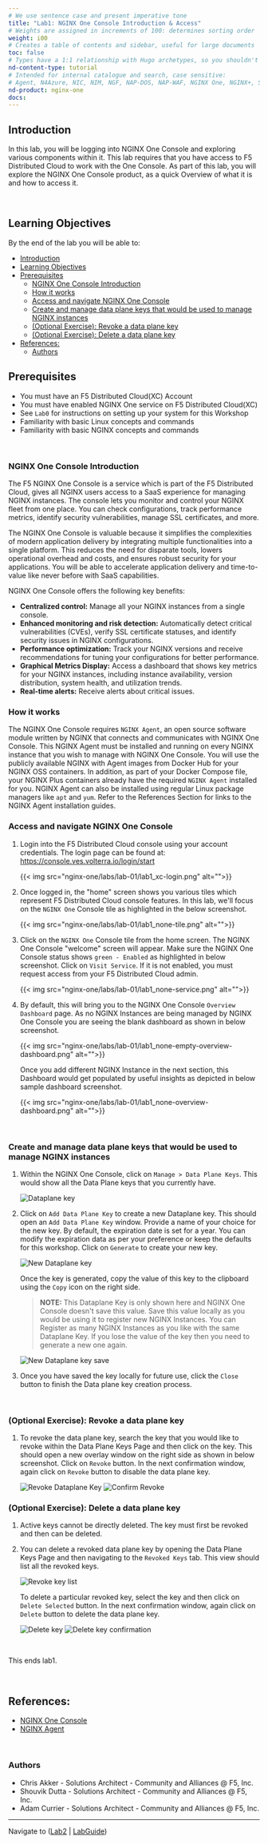 ```yaml
---
# We use sentence case and present imperative tone
title: "Lab1: NGINX One Console Introduction & Access"
# Weights are assigned in increments of 100: determines sorting order
weight: i00
# Creates a table of contents and sidebar, useful for large documents
toc: false
# Types have a 1:1 relationship with Hugo archetypes, so you shouldn't need to change this
nd-content-type: tutorial
# Intended for internal catalogue and search, case sensitive:
# Agent, N4Azure, NIC, NIM, NGF, NAP-DOS, NAP-WAF, NGINX One, NGINX+, Solutions, Unit
nd-product: nginx-one
docs:
---
```


## Introduction

In this lab, you will be logging into NGINX One Console and exploring various components within it. This lab requires that you have access to F5 Distributed Cloud to work with the One Console. As part of this lab, you will explore the NGINX One Console product, as a quick Overview of what it is and how to access it.

<br/>

## Learning Objectives

By the end of the lab you will be able to:

- [Introduction](#introduction)
- [Learning Objectives](#learning-objectives)
- [Prerequisites](#prerequisites)
  - [NGINX One Console Introduction](#nginx-one-console-introduction)
  - [How it works](#how-it-works)
  - [Access and navigate NGINX One Console](#access-and-navigate-nginx-one-console)
  - [Create and manage data plane keys that would be used to manage NGINX instances](#create-and-manage-data-plane-keys-that-would-be-used-to-manage-nginx-instances)
  - [(Optional Exercise): Revoke a data plane key](#optional-exercise-revoke-a-data-plane-key)
  - [(Optional Exercise): Delete a data plane key](#optional-exercise-delete-a-data-plane-key)
- [References:](#references)
  - [Authors](#authors)

## Prerequisites

- You must have an F5 Distributed Cloud(XC) Account
- You must have enabled NGINX One service on F5 Distributed Cloud(XC)
- See `Lab0` for instructions on setting up your system for this Workshop
- Familiarity with basic Linux concepts and commands
- Familiarity with basic NGINX concepts and commands

<br/>

### NGINX One Console Introduction

The F5 NGINX One Console is a service which is part of the F5 Distributed Cloud, gives all NGINX users access to a SaaS experience for managing NGINX instances. The console lets you monitor and control your NGINX fleet from one place. You can check configurations, track performance metrics, identify security vulnerabilities, manage SSL certificates, and more.

The NGINX One Console is valuable because it simplifies the complexities of modern application delivery by integrating multiple functionalities into a single platform. This reduces the need for disparate tools, lowers operational overhead and costs, and ensures robust security for your applications. You will be able to accelerate application delivery and time-to-value like never before with SaaS capabilities.

NGINX One Console offers the following key benefits:

- **Centralized control:** Manage all your NGINX instances from a single console.
- **Enhanced monitoring and risk detection:** Automatically detect critical vulnerabilities (CVEs), verify SSL certificate statuses, and identify security issues in NGINX configurations.
- **Performance optimization:** Track your NGINX versions and receive recommendations for tuning your configurations for better performance.
- **Graphical Metrics Display:** Access a dashboard that shows key metrics for your NGINX instances, including instance availability, version distribution, system health, and utilization trends.
- **Real-time alerts:** Receive alerts about critical issues.

### How it works


The NGINX One Console requires `NGINX Agent`, an open source software module written by NGINX that connects and communicates with NGINX One Console.  This NGINX Agent must be installed and running on every NGINX instance that you wish to manage with NGINX One Console.  You will use the publicly available NGINX with Agent images from Docker Hub for your NGINX OSS containers.  In addition, as part of your Docker Compose file, your NGINX Plus containers already have the required `NGINX Agent` installed for you.  NGINX Agent can also be installed using regular Linux package managers like `apt` and `yum`.  Refer to the References Section for links to the NGINX Agent installation guides.

### Access and navigate NGINX One Console

1. Login into the F5 Distributed Cloud console using your account credentials. The login page can be found at: https://console.ves.volterra.io/login/start

   {{< img src="nginx-one/labs/lab-01/lab1_xc-login.png" alt="<Alternative text>">}}

1. Once logged in, the "home" screen shows you various tiles which represent F5 Distributed Cloud console features. In this lab, we'll focus on the `NGINX One` Console tile as highlighted in the below screenshot.

    {{< img src="nginx-one/labs/lab-01/lab1_none-tile.png" alt="<Alternative text>">}}

1. Click on the `NGINX One` Console tile from the home screen. The NGINX One Console "welcome" screen will appear. Make sure the NGINX One Console status shows `green - Enabled` as highlighted in below screenshot.  Click on `Visit Service`.  If it is not enabled, you must request access from your F5 Distributed Cloud admin.

    {{< img src="nginx-one/labs/lab-01/lab1_none-service.png" alt="<Alternative text>">}}

2. By default, this will bring you to the NGINX One Console `Overview Dashboard` page. As no NGINX Instances are being managed by NGINX One Console you are seeing the blank dashboard as shown in below screenshot.

    {{< img src="nginx-one/labs/lab-01/lab1_none-empty-overview-dashboard.png" alt="<Alternative text>">}}

    Once you add different NGINX Instance in the next section, this Dashboard would get populated by useful insights as depicted in below sample dashboard screenshot.

    {{< img src="nginx-one/labs/lab-01/lab1_none-overview-dashboard.png" alt="<Alternative text>">}}

<br/>

### Create and manage data plane keys that would be used to manage NGINX instances

1. Within the NGINX One Console, click on `Manage > Data Plane Keys`. This would show all the Data Plane keys that you currently have.

    ![Dataplane key](../media/lab1/lab1_none-dataplane-key-overview.png)

1. Click on `Add Data Plane Key` to create a new Dataplane key. This should open an `Add Data Plane Key` window. Provide a name of your choice for the new key. By default, the expiration date is set for a year. You can modify the expiration data as per your preference or keep the defaults for this workshop. Click on `Generate` to create your new key.

    ![New Dataplane key](../media/lab1/lab1_none-dataplane-key-new.png)

    Once the key is generated, copy the value of this key to the clipboard using the `Copy` icon on the right side.  

    > **NOTE:**  This Dataplane Key is only shown here and NGINX One Console doesn't save this value. Save this value locally as you would be using it to register new NGINX Instances.  You can Register as many NGINX Instances as you like with the same Dataplane Key.  If you lose the value of the key then you need to generate a new one again.

    ![New Dataplane key save](../media/lab1/lab1_none-dataplane-key-save.png)

1. Once you have saved the key locally for future use, click the `Close` button to finish the Data plane key creation process.

<br/>

### (Optional Exercise): Revoke a data plane key

1. To revoke the data plane key, search the key that you would like to revoke within the Data Plane Keys Page and then click on the key. This should open a new overlay window on the right side as shown in below screenshot. Click on `Revoke` button. In the next confirmation window, again click on `Revoke` button to disable the data plane key.

    ![Revoke Dataplane Key](../media/lab1/lab1_none-dataplane-key-revoke1.png)
    ![Confirm Revoke](../media/lab1/lab1_none-dataplane-key-revoke2.png)

### (Optional Exercise): Delete a data plane key

1. Active keys cannot be directly deleted. The key must first be revoked and then can be deleted.

1. You can delete a revoked data plane key by opening the Data Plane Keys Page and then navigating to the `Revoked Keys` tab. This view should list all the revoked keys.

    ![Revoke key list](../media/lab1/lab1_none-dataplane-key-revoke-list.png)

    To delete a particular revoked key, select the key and then click on `Delete Selected` button. In the next confirmation window, again click on `Delete` button to delete the data plane key.

    ![Delete key](../media/lab1/lab1_none-dataplane-key-delete1.png)
    ![Delete key confirmation](../media/lab1/lab1_none-dataplane-key-delete2.png)

<br/>

This ends lab1.

<br/>

## References:

- [NGINX One Console](https://docs.nginx.com/nginx-one/)
- [NGINX Agent](https://docs.nginx.com/nginx-agent/overview/)

<br/>

### Authors

- Chris Akker - Solutions Architect - Community and Alliances @ F5, Inc.
- Shouvik Dutta - Solutions Architect - Community and Alliances @ F5, Inc.
- Adam Currier - Solutions Architect - Community and Alliances @ F5, Inc.

-------------

Navigate to ([Lab2](../lab2/readme.md) | [LabGuide](../readme.md))

